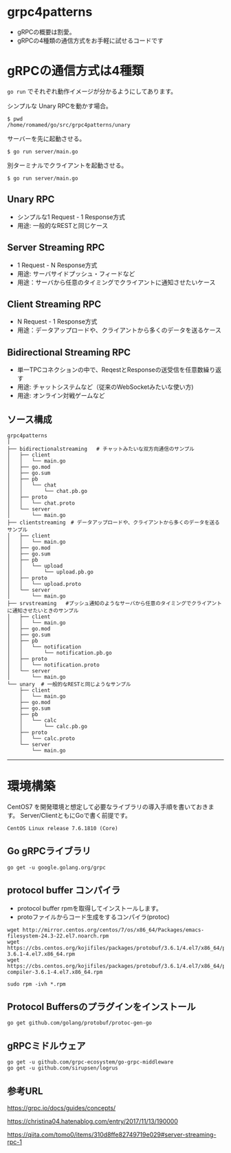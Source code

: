 # grpc4patterns

- gRPCの概要は割愛。
- gRPCの4種類の通信方式をお手軽に試せるコードです

# gRPCの通信方式は4種類

`go run` でそれぞれ動作イメージが分かるようにしてあります。

シンプルな Unary RPCを動かす場合。

```
$ pwd
/home/romamed/go/src/grpc4patterns/unary
```
サーバーを先に起動させる。
```
$ go run server/main.go 
```
別ターミナルでクライアントを起動させる。
```
$ go run server/main.go 
```

## Unary RPC
- シンプルな1 Request - 1 Response方式
- 用途: 一般的なRESTと同じケース

## Server Streaming RPC
- 1 Request - N Response方式
- 用途: サーバサイドプッシュ・フィードなど
- 用途：サーバから任意のタイミングでクライアントに通知させたいケース

## Client Streaming RPC
- N Request - 1 Response方式
- 用途：データアップロードや、クライアントから多くのデータを送るケース

## Bidirectional Streaming RPC
- 単一TPCコネクションの中で、ReqestとResponseの送受信を任意数繰り返す
- 用途: チャットシステムなど（従来のWebSocketみたいな使い方)
- 用途: オンライン対戦ゲームなど

## ソース構成

```
grpc4patterns
|
├── bidirectionalstreaming   # チャットみたいな双方向通信のサンプル
│   ├── client
│   │   └── main.go
│   ├── go.mod
│   ├── go.sum
│   ├── pb
│   │   └── chat
│   │       └── chat.pb.go
│   ├── proto
│   │   └── chat.proto
│   └── server
│       └── main.go
├── clientstreaming　# データアップロードや、クライアントから多くのデータを送るサンプル
│   ├── client
│   │   └── main.go
│   ├── go.mod
│   ├── go.sum
│   ├── pb
│   │   └── upload
│   │       └── upload.pb.go
│   ├── proto
│   │   └── upload.proto
│   └── server
│       └── main.go
├── srvstreaming   #プッシュ通知のようなサーバから任意のタイミングでクライアントに通知させたいときのサンプル
│   ├── client
│   │   └── main.go
│   ├── go.mod
│   ├── go.sum
│   ├── pb
│   │   └── notification
│   │       └── notification.pb.go
│   ├── proto
│   │   └── notification.proto
│   └── server
│       └── main.go
└── unary  # 一般的なRESTと同じようなサンプル
    ├── client
    │   └── main.go
    ├── go.mod
    ├── go.sum
    ├── pb
    │   └── calc
    │       └── calc.pb.go
    ├── proto
    │   └── calc.proto
    └── server
        └── main.go
```
---

# 環境構築

CentOS7 を開発環境と想定して必要なライブラリの導入手順を書いておきます。
Server/ClientともにGoで書く前提です。

    CentOS Linux release 7.6.1810 (Core)

##  Go gRPCライブラリ

    go get -u google.golang.org/grpc


##  protocol buffer コンパイラ

- protocol buffer rpmを取得してインストールします。
- protoファイルからコード生成をするコンパイラ(protoc)

```
wget http://mirror.centos.org/centos/7/os/x86_64/Packages/emacs-filesystem-24.3-22.el7.noarch.rpm
wget https://cbs.centos.org/kojifiles/packages/protobuf/3.6.1/4.el7/x86_64/protobuf-3.6.1-4.el7.x86_64.rpm
wget https://cbs.centos.org/kojifiles/packages/protobuf/3.6.1/4.el7/x86_64/protobuf-compiler-3.6.1-4.el7.x86_64.rpm

sudo rpm -ivh *.rpm

```

## Protocol Buffersのプラグインをインストール

    go get github.com/golang/protobuf/protoc-gen-go


## gRPCミドルウェア

    go get -u github.com/grpc-ecosystem/go-grpc-middleware
    go get -u github.com/sirupsen/logrus



## 参考URL
https://grpc.io/docs/guides/concepts/

https://christina04.hatenablog.com/entry/2017/11/13/190000

https://qiita.com/tomo0/items/310d8ffe82749719e029#server-streaming-rpc-1

